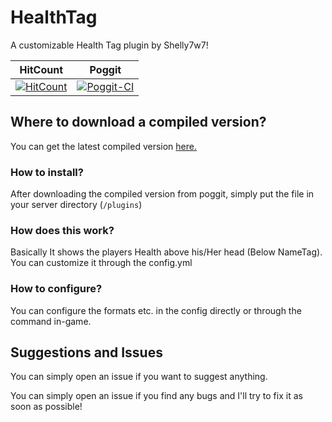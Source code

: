 # HealthTag
A customizable Health Tag plugin by Shelly7w7!

| HitCount | Poggit |
|:--:|:--:|
[![HitCount](http://hits.dwyl.io/Shelly7w7/HealthTag.svg)](http://hits.dwyl.io/Shelly7w7/HealthTag)|[![Poggit-CI](https://poggit.pmmp.io/ci.shield/Shelly7w7/HealthTag/HealthTag)](https://poggit.pmmp.io/ci/Shelly7w7/HealthTag/HealthTag)

## Where to download a compiled version?

You can get the latest compiled version [here.](https://poggit.pmmp.io/ci/Shelly7w7/HealthTag)

### How to install?

After downloading the compiled version from poggit, simply put the file in your server directory (``/plugins``)

### How does this work?

Basically It shows the players Health above his/Her head (Below NameTag). 
You can customize it through the config.yml

### How to configure?

You can configure the formats etc. in the config directly or through the command in-game.

## Suggestions and Issues

You can simply open an issue if you want to suggest anything.

You can simply open an issue if you find any bugs and I'll try to fix it as soon as possible!
